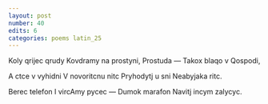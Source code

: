 ```yaml
---
layout: post
number: 40
edits: 6
categories: poems latin_25
---
```


Koly qrijec qrudy
Kovdramy na prostyni,
Prostuda —
Takox blaqo v Qospodi,

A ctce v vyhidni
V novoritcnu nitc 
Pryhodytj u sni 
Neabyjaka ritc. 

Berec telefon 
I vircAmy pycec —
Dumok marafon
Navitj incym zalycyc.
